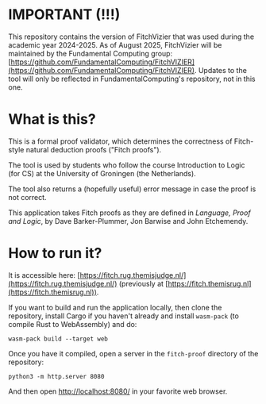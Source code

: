 # IMPORTANT (!!!)

This repository contains the version of FitchVizier that was used during the academic year 2024-2025. As of August 2025, FitchVizier will be maintained by the Fundamental Computing group: [https://github.com/FundamentalComputing/FitchVIZIER](https://github.com/FundamentalComputing/FitchVIZIER). Updates to the tool will only be reflected in FundamentalComputing's repository, not in this one.

# What is this?

This is a formal proof validator, which determines the correctness of Fitch-style natural deduction proofs ("Fitch proofs").

The tool is used by students who follow the course Introduction to Logic (for CS) at the University of Groningen (the Netherlands).

The tool also returns a (hopefully useful) error message in case the proof is not correct.

This application takes Fitch proofs as they are defined in *Language, Proof and Logic*, by Dave Barker-Plummer, Jon Barwise and John Etchemendy.

# How to run it?

It is accessible here: [https://fitch.rug.themisjudge.nl/](https://fitch.rug.themisjudge.nl/) (previously at [https://fitch.themisrug.nl](https://fitch.themisrug.nl)).

If you want to build and run the application locally, then clone the repository, install Cargo if you haven't already and install `wasm-pack` (to compile Rust to WebAssembly) and do:

```
wasm-pack build --target web
```

Once you have it compiled, open a server in the `fitch-proof` directory of the repository:
```
python3 -m http.server 8080
```

And then open [http://localhost:8080/](http://localhost:8080/) in your favorite web browser.
